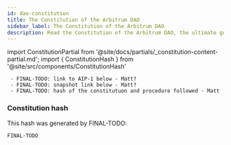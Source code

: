 ```yaml
---
id: dao-constitution
title: The Constitution of the Arbitrum DAO
sidebar_label: The Constitution of the Arbitrum DAO
description: Read the Constitution of the Arbitrum DAO, the ultimate governing document of the Arbitrum DAO. Arbitrum DAO's smart contracts implement the protocols described in this document.
---
```


import ConstitutionPartial from '@site/docs/partials/_constitution-content-partial.md';
import { ConstitutionHash  } from '@site/src/components/ConstitutionHash'


```
 - FINAL-TODO: link to AIP-1 below - Matt?
 - FINAL-TODO: snapshot link below - Matt?
 - FINAL-TODO: hash of the constitutuon and procedure followed - Matt
```



<div id='constitution'>
<ConstitutionPartial/>
</div>


### Constitution hash

<ConstitutionHash/>
This hash was generated by FINAL-TODO:

```hash
FINAL-TODO
```